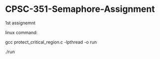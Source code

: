# CPSC-351-Semaphore-Assignment
1st assignemnt


linux command:

 gcc protect_critical_region.c -lpthread -o run
 
 ./run
